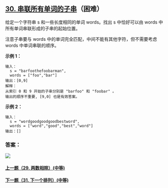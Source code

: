 ## [30. 串联所有单词的子串](https://leetcode-cn.com/problems/substring-with-concatenation-of-all-words/)（困难）

给定一个字符串 s 和一些长度相同的单词 words。找出 s 中恰好可以由 words 中所有单词串联形成的子串的起始位置。

注意子串要与 words 中的单词完全匹配，中间不能有其他字符，但不需要考虑 words 中单词串联的顺序。

**示例 1：**

```
输入：
  s = "barfoothefoobarman",
  words = ["foo","bar"]
输出：[0,9]
解释：
从索引 0 和 9 开始的子串分别是 "barfoo" 和 "foobar" 。
输出的顺序不重要, [9,0] 也是有效答案。
```

**示例 2：**

```
输入：
  s = "wordgoodgoodgoodbestword",
  words = ["word","good","best","word"]
输出：[]
```



### 答案：



![](https://img-blog.csdnimg.cn/20200807155236311.png)

#### [上一题（29. 两数相除）(中等)](https://github.com/sdwwld/leetCode/blob/master/src/main/java/com/wld/java/leetcode/leetCode0029.md)

#### [下一题（31. 下一个排列）(中等)](https://github.com/sdwwld/leetCode/blob/master/src/main/java/com/wld/java/leetcode/leetCode0031.md)